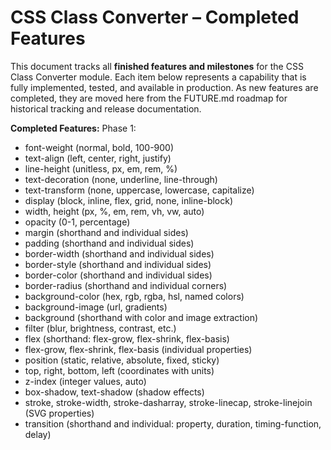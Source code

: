 # CSS Class Converter – Completed Features

This document tracks all **finished features and milestones** for the CSS Class Converter module. Each item below represents a capability that is fully implemented, tested, and available in production. As new features are completed, they are moved here from the FUTURE.md roadmap for historical tracking and release documentation.

**Completed Features:**
Phase 1:
- font-weight (normal, bold, 100-900)
- text-align (left, center, right, justify)
- line-height (unitless, px, em, rem, %)
- text-decoration (none, underline, line-through)
- text-transform (none, uppercase, lowercase, capitalize)
- display (block, inline, flex, grid, none, inline-block)
- width, height (px, %, em, rem, vh, vw, auto)
- opacity (0-1, percentage)
- margin (shorthand and individual sides)
- padding (shorthand and individual sides)
- border-width (shorthand and individual sides)
- border-style (shorthand and individual sides)
- border-color (shorthand and individual sides)
- border-radius (shorthand and individual corners)
- background-color (hex, rgb, rgba, hsl, named colors)
- background-image (url, gradients)
- background (shorthand with color and image extraction)
- filter (blur, brightness, contrast, etc.)
- flex (shorthand: flex-grow, flex-shrink, flex-basis)
- flex-grow, flex-shrink, flex-basis (individual properties)
- position (static, relative, absolute, fixed, sticky)
- top, right, bottom, left (coordinates with units)
- z-index (integer values, auto)
- box-shadow, text-shadow (shadow effects)
- stroke, stroke-width, stroke-dasharray, stroke-linecap, stroke-linejoin (SVG properties)
- transition (shorthand and individual: property, duration, timing-function, delay)
